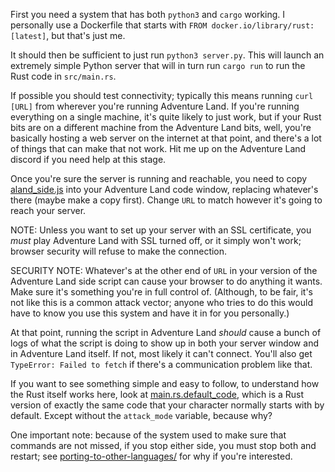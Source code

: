 First you need a system that has both `python3` and `cargo` working.  I personally use a Dockerfile that starts with `FROM docker.io/library/rust:[latest]`, but that's just me.

It should then be sufficient to just run `python3 server.py`.  This will launch an extremely simple Python server that will in turn run `cargo run` to run the Rust code in `src/main.rs`.

If possible you should test connectivity; typically this means running `curl [URL]` from wherever you're running Adventure Land.  If you're running everything on a single machine, it's quite likely to just work, but if your Rust bits are on a different machine from the Adventure Land bits, well, you're basically hosting a web server on the internet at that point, and there's a lot of things that can make that not work.  Hit me up on the Adventure Land discord if you need help at this stage.

Once you're sure the server is running and reachable, you need to copy [aland_side.js](aland_side.js) into your Adventure Land code window, replacing whatever's there (maybe make a copy first).  Change `URL` to match however it's going to reach your server.

NOTE: Unless you want to set up your server with an SSL certificate, you *must* play Adventure Land with SSL turned off, or it simply won't work; browser security will refuse to make the connection.

SECURITY NOTE: Whatever's at the other end of `URL` in your version of the Adventure Land side script can cause your browser to do anything it wants.  Make sure it's something you're in full control of.  (Although, to be fair, it's not like this is a common attack vector; anyone who tries to do this would have to know you use this system and have it in for you personally.)

At that point, running the script in Adventure Land *should* cause a bunch of logs of what the script is doing to show up in both your server window and in Adventure Land itself.  If not, most likely it can't connect.  You'll also get `TypeError: Failed to fetch` if there's a communication problem like that.

If you want to see something simple and easy to follow, to understand how the Rust itself works here, look at [main.rs.default_code](src/main.rs.default_code), which is a Rust version of exactly the same code that your character normally starts with by default.  Except without the `attack_mode` variable, because why?

One important note: because of the system used to make sure that commands are not missed, if you stop either side, you must stop both and restart; see [porting-to-other-languages/](porting-to-other-languages/README.md) for why if you're interested.
